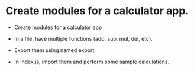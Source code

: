 # Create modules for a calculator app.

- Create modules for a calculator app

- In a file, have multiple functions (add, sub, mul, del, etc).

- Export them using named export.

- In index.js, import them and perform some sample calculations.
